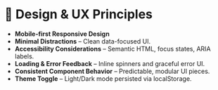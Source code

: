 # 🎨 Design & UX Principles

- **Mobile-first Responsive Design**
- **Minimal Distractions** – Clean data-focused UI.
- **Accessibility Considerations** – Semantic HTML, focus states, ARIA labels.
- **Loading & Error Feedback** – Inline spinners and graceful error UI.
- **Consistent Component Behavior** – Predictable, modular UI pieces.
- **Theme Toggle** – Light/Dark mode persisted via localStorage.
